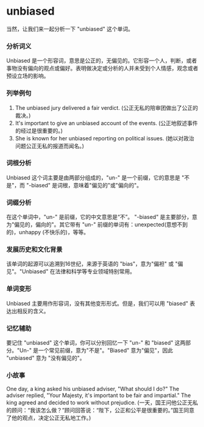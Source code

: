 # unbiased

当然，让我们来一起分析一下 "unbiased" 这个单词。

  

### 分析词义

  

Unbiased 是一个形容词，意思是公正的，无偏见的。它形容一个人，判断，或者事物没有偏向的观点或偏好。表明做决定或分析的人并未受到个人情感，观念或者预设立场的影响。

  

### 列举例句

  

1.  The unbiased jury delivered a fair verdict. (公正无私的陪审团做出了公正的裁决。)
2.  It's important to give an unbiased account of the events. (公正地叙述事件的经过是很重要的。)
3.  She is known for her unbiased reporting on political issues. (她以对政治问题公正无私的报道而闻名。)

  

### 词根分析

  

Unbiased 这个词主要是由两部分组成的，"un-" 是一个前缀，它的意思是 "不是"，而 "-biased" 是词根，意味着"偏见的"或"偏向的"。

  

### 词缀分析

  

在这个单词中，"un-" 是前缀，它的中文意思是“不”。 "-biased" 是主要部分，意为"偏见的，偏向的"。其它带有 "un-" 前缀的单词有：unexpected(意想不到的)，unhappy (不快乐的)，等等。

  

### 发展历史和文化背景

  

该单词的起源可以追溯到16世纪，来源于英语的 "bias"，意为"偏袒" 或 "偏见"。"Unbiased" 在法律和科学等专业领域特别常用。

  

### 单词变形

  

Unbiased 主要用作形容词，没有其他变形形式。但是，我们可以用 "biased" 表达出相反的含义。

  

### 记忆辅助

  

要记住 "unbiased" 这个单词，你可以分别回忆一下 "un-" 和 "biased" 这两部分。"Un-" 是一个常见前缀，意为"不是"。"Biased" 意为"偏见"，因此 "unbiased" 意为 "没有偏见的"。

  

### 小故事

  

One day, a king asked his unbiased adviser, "What should I do?" The adviser replied, "Your Majesty, it's important to be fair and impartial." The king agreed and decided to work without prejudice. (一天，国王问他公正无私的顾问：“我该怎么做？”顾问回答说：“陛下，公正和公平是很重要的。”国王同意了他的观点，决定公正无私地工作。)
